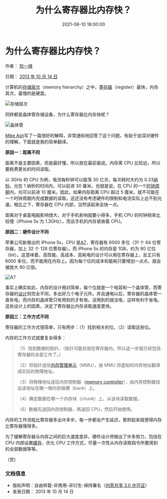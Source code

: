 ﻿---
title: 为什么寄存器比内存快？
index_img: http://www.ruanyifeng.com/blogimg/asset/201310/2013101401.png
comment: valine
date: 2021-06-10 18:00:00
category: 计算机底层知识
tags: 底层架构
---

# 为什么寄存器比内存快？

作者： [阮一峰](http://www.ruanyifeng.com)

日期： [2013 年 10 月 14 日](http://www.ruanyifeng.com/blog/2013/10/)

计算机的[存储层次](http://zh.wikipedia.org/wiki/%E5%AD%98%E5%82%A8%E5%B1%82%E6%AC%A1)（memory hierarchy）之中，[寄存器](http://zh.wikipedia.org/wiki/%E5%AF%84%E5%AD%98%E5%99%A8)（register）最快，内存其次，最慢的是硬盘。

![存储层次](http://www.ruanyifeng.com/blogimg/asset/201310/2013101401.png)

同样都是晶体管存储设备，为什么寄存器比内存快呢？

![晶体管](http://www.ruanyifeng.com/blogimg/asset/201310/2013101402.jpg)

[Mike Ash](http://www.mikeash.com/pyblog/friday-qa-2013-10-11-why-registers-are-fast-and-ram-is-slow.html)写了一篇很好的解释，非常通俗地回答了这个问题，有助于加深对硬件的理解。下面就是我的简单翻译。

**原因一：距离不同**

距离不是主要因素，但是最好懂，所以放在最前面说。内存离 CPU 比较远，所以要耗费更长的时间读取。

以 3GHz 的 CPU 为例，电流每秒钟可以振荡 30 亿次，每次耗时大约为 0.33[纳秒](http://en.wikipedia.org/wiki/Nanosecond)。光在 1 纳秒的时间内，可以前进 30 厘米。也就是说，在 CPU 的一个[时钟周期](http://zh.wikipedia.org/wiki/%E6%97%B6%E9%92%9F%E9%A2%91%E7%8E%87)内，光可以前进 10 厘米。因此，如果内存距离 CPU 超过 5 厘米，就不可能在一个时钟周期内完成数据的读取，这还没有考虑硬件的限制和电流实际上达不到光速。相比之下，寄存器在 CPU 内部，当然读起来会快一点。

距离对于桌面电脑影响很大，对于手机影响就要小得多。手机 CPU 的时钟频率比较慢（iPhone 5s 为 1.3GHz），而且手机的内存紧挨着 CPU。

**原因二：硬件设计不同**

苹果公司新推出的 iPhone 5s，CPU 是[A7](http://en.wikipedia.org/wiki/Apple_A7)，寄存器有 6000 多位（31 个 64 位寄存器，加上 32 个 128 位寄存器）。而 iPhone 5s 的内存是 1GB，约为 80 亿位（bit）。这意味着，高性能、高成本、高耗电的设计可以用在寄存器上，反正只有 6000 多位，而不能用在内存上。因为每个位的成本和能耗只要增加一点点，就会被放大 80 亿倍。

![A7](http://www.ruanyifeng.com/blogimg/asset/201310/2013101403.jpg)

事实上确实如此，内存的设计相对简单，每个位就是一个电容和一个晶体管，而寄存器的[设计](http://en.wikipedia.org/wiki/Register_file#Array)则完全不同，多出好几个电子元件。并且通电以后，寄存器的晶体管一直有电，而内存的晶体管只有用到的才有电，没用到的就没电，这样有利于省电。这些设计上的因素，决定了寄存器比内存读取速度更快。

**原因三：工作方式不同**

寄存器的工作方式很简单，只有两步：（1）找到相关的位，（2）读取这些位。

内存的工作方式就要复杂得多：

> （1）找到数据的指针。（指针可能存放在寄存器内，所以这一步就已经包括寄存器的全部工作了。）
>
> （2）将指针送往[内存管理单元](http://zh.wikipedia.org/wiki/%E5%86%85%E5%AD%98%E7%AE%A1%E7%90%86%E5%8D%95%E5%85%83)（MMU），由 MMU 将虚拟的内存地址翻译成实际的物理地址。
>
> （3）将物理地址送往内存控制器（[memory controller](http://en.wikipedia.org/wiki/Memory_controller)），由内存控制器找出该地址在哪一根内存插槽（bank）上。
>
> （4）确定数据在哪一个内存块（chunk）上，从该块读取数据。
>
> （5）数据先送回内存控制器，再送回 CPU，然后开始使用。

内存的工作流程比寄存器多出许多步。每一步都会产生延迟，累积起来就使得内存比寄存器慢得多。

为了缓解寄存器与内存之间的巨大速度差异，硬件设计师做出了许多努力，包括在 CPU 内部设置[缓存](http://zh.wikipedia.org/wiki/CPU%E7%BC%93%E5%AD%98)、优化 CPU 工作方式，尽量一次性从内存读取指令所要用到的全部数据等等。

（完）

### 文档信息

- 版权声明：自由转载-非商用-非衍生-保持署名（[创意共享 3.0 许可证](http://creativecommons.org/licenses/by-nc-nd/3.0/deed.zh)）
- 发表日期： 2013 年 10 月 14 日